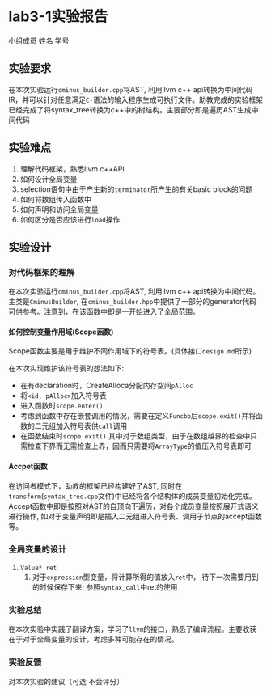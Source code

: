 # lab3-1实验报告

小组成员 姓名 学号

## 实验要求

<!-- 请按照自己的理解，写明本次实验需要干什么 -->
在本次实验运行`cminus_builder.cpp`将AST, 利用llvm c++ api转换为中间代码IR，并可以针对任意满足`C-`语法的输入程序生成可执行文件。助教完成的实验框架已经完成了将syntax_tree转换为c++中的树结构。主要部分即是遍历AST生成中间代码

## 实验难点
1. 理解代码框架，熟悉llvm c++API
2. 如何设计全局变量
3. selection语句中由于产生新的`terminator`所产生的有关basic block的问题
4. 如何将数组传入函数中
5. 如何声明和访问全局变量
6. 如何区分是否应该进行`load`操作

## 实验设计

### 对代码框架的理解
在本次实验运行`cminus_builder.cpp`将AST, 利用llvm c++ api转换为中间代码。
主类是`CminusBuilder`, 在`cminus_builder.hpp`中提供了一部分的generator代码可供参考。注意到，在该函数中即是一开始进入了全局范围。

#### 如何控制变量作用域(Scope函数)
Scope函数主要是用于维护不同作用域下的符号表。(具体接口`design.md`所示)

在本次实现维护该符号表的想法如下:
- 在有declaration时，CreateAlloca分配内存空间`pAlloc`
- 将`<id, pAlloc>`加入符号表
- 进入函数时`scope.enter()`
- 考虑到函数中存在嵌套调用的情况，需要在定义`Funcbb`后`scope.exit()`并将函数的二元组加入符号表供`call`调用
- 在函数结束时`scope.exit()`
其中对于数组类型，由于在数组越界的检查中只需检查下界而无需检查上界，因而只需要将`ArrayType`的值压入符号表即可

#### Accpet函数
在访问者模式下，助教的框架已经构建好了AST, 同时在`transform`(`syntax_tree.cpp`文件)中已经将各个结构体的成员变量初始化完成。Accept函数中即是按照对AST的自顶向下遍历，对各个成员变量按照展开式语义进行操作, 如对于变量声明即是插入二元组进入符号表、调用子节点的accept函数等。


### 全局变量的设计
1. `Value* ret`
   1. 对于`expression`型变量，将计算所得的值放入`ret`中， 待下一次需要用到的时候保存下来; 参照`syntax_call`中ret的使用


### 实验总结

<!-- 此实验中有什么收获 -->
在本次实验中实践了翻译方案，学习了`llvm`的接口，熟悉了编译流程。主要收获在于对于全局变量的设计，考虑多种可能存在的情况。

### 实验反馈

对本次实验的建议（可选 不会评分）
